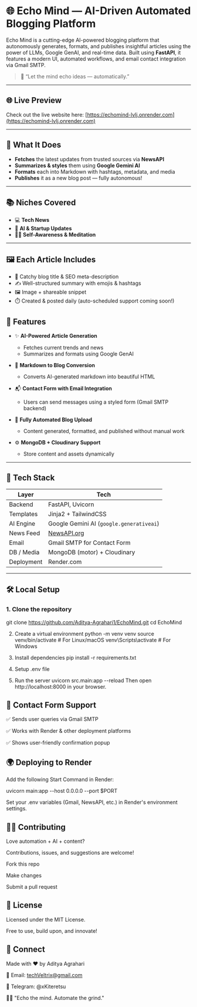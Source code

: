 # 🌐 Echo Mind — AI-Driven Automated Blogging Platform

Echo Mind is a cutting-edge AI-powered blogging platform that autonomously generates, formats, and publishes insightful articles using the power of LLMs, Google GenAI, and real-time data. Built using **FastAPI**, it features a modern UI, automated workflows, and email contact integration via Gmail SMTP.

> 🚀 “Let the mind echo ideas — automatically.”

---

## 🌐 Live Preview

Check out the live website here: [https://echomind-lvlj.onrender.com](https://echomind-lvlj.onrender.com)

---
## 🧠 What It Does

- **Fetches** the latest updates from trusted sources via **NewsAPI**
- **Summarizes & styles** them using **Google Gemini AI**
- **Formats** each into Markdown with hashtags, metadata, and media
- **Publishes** it as a new blog post — fully autonomous!

---

## 📚 Niches Covered

- 💻 **Tech News**  
- 🤖 **AI & Startup Updates**  
- 🧘‍♂️ **Self-Awareness & Meditation**

 ---

 ## 🖼️ Each Article Includes

- 🎯 Catchy blog title & SEO meta-description  
- ✍️ Well-structured summary with emojis & hashtags  
- 🖼️ Image + shareable snippet  
- ⏱️ Created & posted daily (auto-scheduled support coming soon!)

  
## 🧠 Features

- ✨ **AI-Powered Article Generation**
  - Fetches current trends and news
  - Summarizes and formats using Google GenAI

- 🎨 **Markdown to Blog Conversion**
  - Converts AI-generated markdown into beautiful HTML

- 📬 **Contact Form with Email Integration**
  - Users can send messages using a styled form (Gmail SMTP backend)

- 📁 **Fully Automated Blog Upload**
  - Content generated, formatted, and published without manual work

- ⚙️ **MongoDB + Cloudinary Support**
  - Store content and assets dynamically  

---

## 🚧 Tech Stack

| Layer       | Tech                         |
|------------|------------------------------|
| Backend     | FastAPI, Uvicorn             |
| Templates   | Jinja2 + TailwindCSS         |
| AI Engine   | Google Gemini AI (`google.generativeai`)  
| News Feed   | [NewsAPI.org](https://newsapi.org)  
| Email       | Gmail SMTP for Contact Form  |
| DB / Media  | MongoDB (motor) + Cloudinary |
| Deployment  | Render.com                   |

---

## 🛠️ Local Setup

### 1. Clone the repository

git clone https://github.com/Aditya-Agrahari1/EchoMind.git
cd EchoMind

2. Create a virtual environment
python -m venv venv
source venv/bin/activate    # For Linux/macOS
venv\Scripts\activate       # For Windows

3. Install dependencies
pip install -r requirements.txt

4. Setup .env file

5. Run the server
uvicorn src.main:app --reload
Then open http://localhost:8000 in your browser.

## 📨 Contact Form Support
✅ Sends user queries via Gmail SMTP

✅ Works with Render & other deployment platforms

✅ Shows user-friendly confirmation popup


## 🌍 Deploying to Render
Add the following Start Command in Render:

uvicorn main:app --host 0.0.0.0 --port $PORT

Set your .env variables (Gmail, NewsAPI, etc.) in Render's environment settings.

## 🧑‍💻 Contributing
Love automation + AI + content?

Contributions, issues, and suggestions are welcome!

Fork this repo

Make changes

Submit a pull request


## 📜 License
Licensed under the MIT License.

Free to use, build upon, and innovate!

## 🔗 Connect
Made with ❤️ by Aditya Agrahari

📩 Email: techVeltrix@gmail.com

📲 Telegram: @xKiteretsu

🧘‍♂️ "Echo the mind. Automate the grind."
